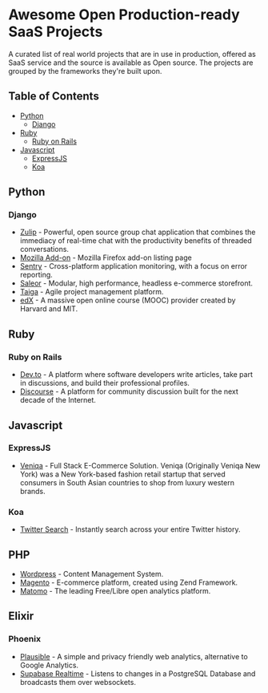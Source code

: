 # Awesome Open Production-ready SaaS Projects

A curated list of real world projects that are in use in production, offered as SaaS service and the source is available as Open source. The projects are grouped by the frameworks they're built upon.

## Table of Contents

* [Python](#python)
  * [Django](#django)
* [Ruby](#ruby)
  * [Ruby on Rails](#ruby-on-rails)
* [Javascript](#javascript)
  * [ExpressJS](#expressjs)
  * [Koa](#koa)

## Python

### Django

- [Zulip](https://github.com/zulip/zulip) - Powerful, open source group chat application that combines the immediacy of real-time chat with the productivity benefits of threaded conversations.
- [Mozilla Add-on](https://github.com/mozilla/addons-server) - Mozilla Firefox add-on listing page
- [Sentry](https://github.com/getsentry/sentry) - Cross-platform application monitoring, with a focus on error reporting.
- [Saleor](https://github.com/mirumee/saleor) - Modular, high performance, headless e-commerce storefront.
- [Taiga](https://github.com/taigaio/taiga-back) - Agile project management platform.
- [edX](https://github.com/edx/edx-platform) - A massive open online course (MOOC) provider created by Harvard and MIT.

## Ruby

### Ruby on Rails

- [Dev.to](https://github.com/thepracticaldev/dev.to) - A platform where software developers write articles, take part in discussions, and build their professional profiles.
- [Discourse](https://github.com/discourse/discourse) - A platform for community discussion built for the next decade of the Internet.

## Javascript

### ExpressJS

- [Veniqa](https://github.com/Viveckh/Veniqa) - Full Stack E-Commerce Solution. Veniqa (Originally Veniqa New York) was a New York-based fashion retail startup that served consumers in South Asian countries to shop from luxury western brands.

### Koa

- [Twitter Search](https://github.com/saasify-sh/twitter-search) - Instantly search across your entire Twitter history.

## PHP

- [Wordpress](https://github.com/WordPress/WordPress) - Content Management System.
- [Magento](https://github.com/magento/magento2) - E-commerce platform, created using Zend Framework.
- [Matomo](https://github.com/matomo-org/matomo) - The leading Free/Libre open analytics platform.

## Elixir

### Phoenix

- [Plausible](https://github.com/plausible/analytics) - A simple and privacy friendly web analytics, alternative to Google Analytics.
- [Supabase Realtime](https://github.com/supabase/realtime) - Listens to changes in a PostgreSQL Database and broadcasts them over websockets.
